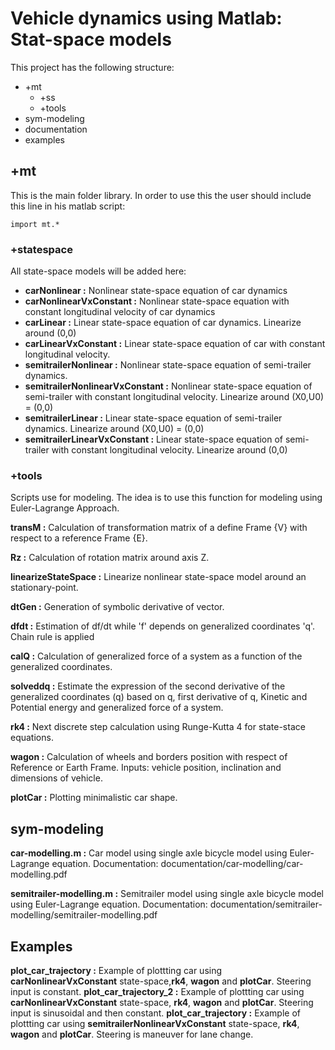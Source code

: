 # Vehicle dynamics using Matlab: Stat-space models
This project has the following structure:
- +mt
	- +ss
	- +tools
- sym-modeling
- documentation
- examples
## +mt
This is the main folder library. In order to use this the user should include this line in his matlab script:

`import mt.*`

### +statespace

All state-space models will be added here:

- **carNonlinear :** Nonlinear state-space equation of car dynamics
- **carNonlinearVxConstant :** Nonlinear state-space equation with constant longitudinal velocity of car dynamics
- **carLinear :** Linear state-space equation of car dynamics. Linearize around (0,0)
- **carLinearVxConstant :** Linear state-space equation of car with constant longitudinal velocity.
- **semitrailerNonlinear :** Nonlinear state-space equation of semi-trailer dynamics.
- **semitrailerNonlinearVxConstant :** Nonlinear state-space equation of semi-trailer with constant longitudinal velocity. Linearize around (X0,U0) = (0,0)
- **semitrailerLinear :** Linear state-space equation of semi-trailer dynamics. Linearize around (X0,U0) = (0,0)
- **semitrailerLinearVxConstant :** Linear state-space equation of semi-trailer with constant longitudinal velocity. Linearize around (0,0)

### +tools 
Scripts use for modeling. The idea is to use this function for modeling using Euler-Lagrange Approach.

**transM :** Calculation of transformation matrix of a define Frame {V} with respect to a reference Frame {E}.

**Rz :** Calculation of rotation matrix around axis Z.

**linearizeStateSpace :** Linearize nonlinear state-space model around an stationary-point.

**dtGen :** Generation of symbolic derivative of vector. 

**dfdt :** Estimation of df/dt while 'f' depends on generalized coordinates 'q'. Chain rule is applied

**calQ :** Calculation of generalized force of a system as a function of the generalized coordinates.

**solveddq :** Estimate the expression of the second derivative of the generalized coordinates (q) based on q, first derivative of q, Kinetic and Potential energy and generalized force of a system. 

**rk4 :** Next discrete step calculation using Runge-Kutta 4 for state-stace equations.

**wagon :** Calculation of wheels and borders position with respect of Reference or Earth Frame. Inputs: vehicle position, inclination and dimensions of vehicle.

**plotCar :** Plotting minimalistic car shape.

## sym-modeling

**car-modelling.m :** Car model using single axle bicycle model using Euler-Lagrange equation. Documentation: documentation/car-modelling/car-modelling.pdf

**semitrailer-modelling.m :** Semitrailer model using single axle bicycle model using Euler-Lagrange equation. Documentation: documentation/semitrailer-modelling/semitrailer-modelling.pdf

## Examples

**plot_car_trajectory :** Example of plottting car using **carNonlinearVxConstant** state-space,**rk4**, **wagon** and **plotCar**. Steering input is constant.
**plot_car_trajectory_2 :** Example of plottting car using **carNonlinearVxConstant** state-space, **rk4**,  **wagon** and **plotCar**. Steering input is sinusoidal and then constant.
**plot_car_trajectory :** Example of plottting car using **semitrailerNonlinearVxConstant** state-space, **rk4**, **wagon** and **plotCar**. Steering is maneuver for lane change.

